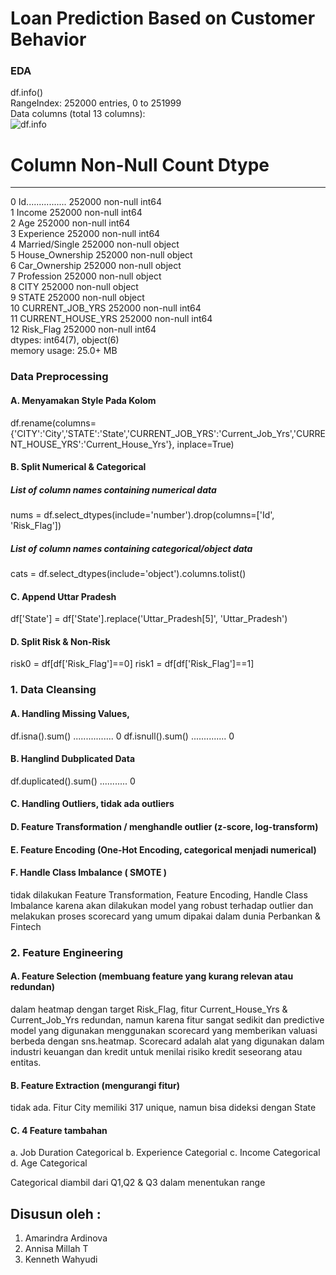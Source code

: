 
# Loan Prediction Based on Customer Behavior

### EDA            
df.info()             
RangeIndex: 252000 entries, 0 to 251999                   
Data columns (total 13 columns):            
![df.info](https://drive.google.com/file/d/1_pgvFVLAHSIOpb2d7I4w-KHtWmobay1J/view?usp=sharing)
     
 #   Column             Non-Null Count   Dtype                      
---  ------             --------------   -----                         
 0   Id................                 252000 non-null  int64                          
 1   Income             252000 non-null  int64                      
 2   Age                252000 non-null  int64                   
 3   Experience         252000 non-null  int64                     
 4   Married/Single     252000 non-null  object                   
 5   House_Ownership    252000 non-null  object                  
 6   Car_Ownership      252000 non-null  object                      
 7   Profession         252000 non-null  object                     
 8   CITY               252000 non-null  object                       
 9   STATE              252000 non-null  object                        
 10  CURRENT_JOB_YRS    252000 non-null  int64                            
 11  CURRENT_HOUSE_YRS  252000 non-null  int64                                 
 12  Risk_Flag          252000 non-null  int64                             
dtypes: int64(7), object(6)                             
memory usage: 25.0+ MB                              

### Data Preprocessing
#### A. Menyamakan Style Pada Kolom
df.rename(columns={'CITY':'City','STATE':'State','CURRENT_JOB_YRS':'Current_Job_Yrs','CURRENT_HOUSE_YRS':'Current_House_Yrs'}, inplace=True)

#### B. Split Numerical & Categorical
##### List of column names containing numerical data
nums = df.select_dtypes(include='number').drop(columns=['Id', 'Risk_Flag'])

##### List of column names containing categorical/object data
cats = df.select_dtypes(include='object').columns.tolist()

#### C. Append Uttar Pradesh
df['State'] = df['State'].replace('Uttar_Pradesh[5]', 'Uttar_Pradesh')

#### D. Split Risk & Non-Risk
risk0 = df[df['Risk_Flag']==0]
risk1 = df[df['Risk_Flag']==1]


###  1. Data Cleansing
#### A. Handling Missing Values, 
df.isna().sum() ................ 0
df.isnull().sum() .............. 0

#### B. Hanglind Dubplicated Data
df.duplicated().sum() ........... 0

#### C. Handling Outliers, tidak ada outliers

#### D. Feature Transformation / menghandle outlier (z-score, log-transform)
#### E. Feature Encoding (One-Hot Encoding, categorical menjadi numerical)
#### F. Handle Class Imbalance ( SMOTE )
tidak dilakukan Feature Transformation, Feature Encoding, Handle Class Imbalance karena akan dilakukan model yang robust terhadap outlier 
dan melakukan proses scorecard yang umum dipakai dalam dunia Perbankan & Fintech


### 2. Feature Engineering
#### A. Feature Selection (membuang feature yang kurang relevan atau redundan)
dalam heatmap dengan target Risk_Flag, fitur Current_House_Yrs & Current_Job_Yrs redundan, namun karena fitur sangat sedikit dan
predictive model yang digunakan menggunakan scorecard yang memberikan valuasi berbeda dengan sns.heatmap.
Scorecard adalah alat yang digunakan dalam industri keuangan dan kredit untuk menilai risiko kredit seseorang atau entitas.

#### B. Feature Extraction (mengurangi fitur)
tidak ada. Fitur City memiliki 317 unique, namun  bisa dideksi dengan State

#### C. 4 Feature tambahan 
a. Job Duration Categorical
b. Experience Categorial
c. Income Categorical
d. Age Categorical

Categorical diambil dari Q1,Q2 & Q3 dalam menentukan range


## Disusun oleh :
1. Amarindra Ardinova
2. Annisa Millah T
3. Kenneth Wahyudi
